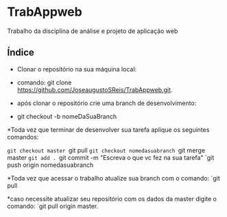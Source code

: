 # TrabAppweb
Trabalho da disciplina de análise e projeto de aplicação web


## Índice
* Clonar o repositório na sua máquina local: 
* comando: git clone https://github.com/JoseaugustoSReis/TrabAppweb.git.

* após clonar o repositório crie uma branch de desenvolvimento:
* git checkout -b nomeDaSuaBranch

*Toda vez que terminar de desenvolver sua tarefa aplique os seguintes comandos:

`git checkout master
`git pull
`git checkout nomedasuabranch
`git merge master
`git add .
`git commit -m "Escreva o que vc fez na sua tarefa"
`git push origin nomedasuabranch

*Toda vez que acessar o trabalho atualize sua branch com o comando:
`git pull

*caso necessite atualizar seu repositório com os dados da master digite o comando:
`git pull origin master.
